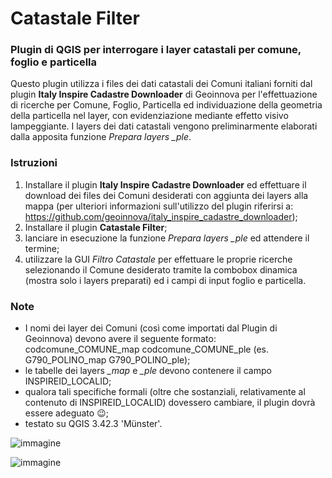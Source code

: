 # Catastale Filter
### Plugin di QGIS per interrogare i layer catastali per comune, foglio e particella

Questo plugin utilizza i files dei dati catastali dei Comuni italiani forniti dal plugin **Italy Inspire Cadastre Downloader** di Geoinnova per l'effettuazione di ricerche per Comune, Foglio, Particella ed individuazione della geometria della particella nel layer, con evidenziazione mediante effetto visivo lampeggiante. 
I layers dei dati catastali vengono preliminarmente elaborati dalla apposita funzione *Prepara layers _ple*.

### Istruzioni
1) Installare il plugin **Italy Inspire Cadastre Downloader** ed effettuare il download dei files dei Comuni desiderati con aggiunta dei layers alla mappa (per ulteriori informazioni sull'utilizzo del plugin riferirsi a: https://github.com/geoinnova/italy_inspire_cadastre_downloader);
2) Installare il plugin **Catastale Filter**;
3) lanciare in esecuzione la funzione *Prepara layers _ple* ed attendere il termine;
4) utilizzare la GUI *Filtro Catastale* per effettuare le proprie ricerche selezionando il Comune desiderato tramite la combobox dinamica (mostra solo i layers preparati) ed i campi di input foglio e particella.

### Note
- I nomi dei layer dei Comuni (così come importati dal Plugin di Geoinnova) devono avere il seguente formato:
  codcomune_COMUNE_map   codcomune_COMUNE_ple   (es.   G790_POLINO_map   G790_POLINO_ple); 
- le tabelle dei layers *_map* e *_ple* devono contenere il campo INSPIREID_LOCALID;
- qualora tali specifiche formali (oltre che sostanziali, relativamente al contenuto di INSPIREID_LOCALID) dovessero cambiare, il plugin dovrà essere adeguato 😉;
- testato su QGIS 3.42.3 'Münster'.
  
![immagine](https://github.com/user-attachments/assets/642a3411-17a5-490a-90f1-dc35d1e9239e)

![immagine](https://github.com/user-attachments/assets/100bd255-75bd-401a-a83d-3580db2232a1)



  
